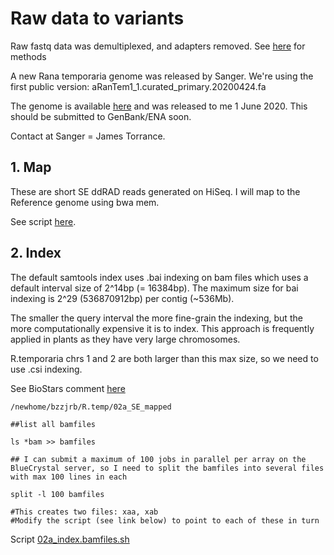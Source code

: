 # Raw data to variants

Raw fastq data was demultiplexed, and adapters removed. See [here](https://www.biorxiv.org/content/10.1101/427872v1) for methods

A new Rana temporaria genome was released by Sanger. We're using the first public version: aRanTem1_1.curated_primary.20200424.fa

The genome is available [here](ftp://ngs.sanger.ac.uk/scratch/project/grit/VGP/aRanTem1/) and was released to me 1 June 2020. This should be submitted to GenBank/ENA soon. 

Contact at Sanger = James Torrance. 


## 1. Map

These are short SE ddRAD reads generated on HiSeq. I will map to the Reference genome using bwa mem. 

See script [here](). 


## 2. Index

The default samtools index uses .bai indexing on bam files which uses a default interval size of 2^14bp (= 16384bp). The maximum size for bai indexing is 2^29 (536870912bp) per contig (~536Mb). 

The smaller the query interval the more fine-grain the indexing, but the more computationally expensive it is to index. This approach is frequently applied in plants as they have very large chromosomes. 

R.temporaria chrs 1 and 2 are both larger than this max size, so we need to use .csi indexing. 

See BioStars comment [here](https://www.biostars.org/p/111984/)


```
/newhome/bzzjrb/R.temp/02a_SE_mapped

##list all bamfiles

ls *bam >> bamfiles

## I can submit a maximum of 100 jobs in parallel per array on the BlueCrystal server, so I need to split the bamfiles into several files with max 100 lines in each

split -l 100 bamfiles

#This creates two files: xaa, xab
#Modify the script (see link below) to point to each of these in turn
```

Script [02a_index.bamfiles.sh](https://github.com/alexjvr1/Rtemp_AdaptationAcrossLatitude/blob/main/02a_index.bamfiles.sh)



